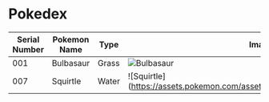 # Pokedex
| Serial Number | Pokemon Name | Type | Image |
| --- |---| ---| --- |
| 001 | Bulbasaur | Grass | ![Bulbasaur](https://cdn.bulbagarden.net/upload/2/21/001Bulbasaur.png)|
| 007 | Squirtle | Water | ![Squirtle] (https://assets.pokemon.com/assets/cms2/img/pokedex/full/007.png)|
